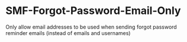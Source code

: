 # SMF-Forgot-Password-Email-Only
Only allow email addresses to be used when sending forgot password reminder emails (instead of emails and usernames)
